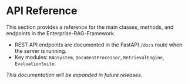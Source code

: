 # API Reference

This section provides a reference for the main classes, methods, and endpoints in the Enterprise-RAG-Framework.

- REST API endpoints are documented in the FastAPI `/docs` route when the server is running.
- Key modules: `RAGSystem`, `DocumentProcessor`, `RetrievalEngine`, `EvaluationSuite`.

_This documentation will be expanded in future releases._
